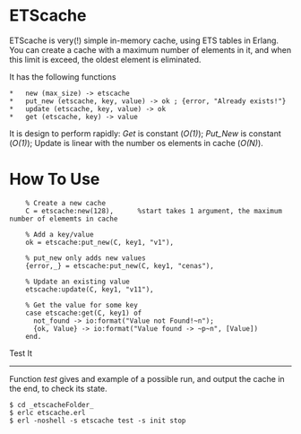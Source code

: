 ETScache
=======

ETScache is very(!) simple in-memory cache, using ETS tables in Erlang. You can create a cache with a maximum number of elements in it, and when this limit is exceed, the oldest element is eliminated.

It has the following functions

	*	new (max_size) -> etscache
	*	put_new (etscache, key, value) -> ok ; {error, "Already exists!"}
	*	update (etscache, key, value) -> ok
	*	get (etscache, key) -> value


It is design to perform rapidly: _Get_ is constant (_O(1)_); _Put\_New_ is constant (_O(1)_); Update is linear with the number os elements in cache (_O(N)_).


How To Use
=======

		% Create a new cache
        C = etscache:new(128),      %start takes 1 argument, the maximum number of elememts in cache

		% Add a key/value
		ok = etscache:put_new(C, key1, "v1"), 
		
		% put_new only adds new values
		{error,_} = etscache:put_new(C, key1, "cenas"), 
		
		% Update an existing value
		etscache:update(C, key1, "v11"), 
		
		% Get the value for some key
        case etscache:get(C, key1) of
          not_found -> io:format("Value not Found!~n");
          {ok, Value} -> io:format("Value found -> ~p~n", [Value])
        end.


Test It
_______

Function _test_ gives and example of a possible run, and output the cache in the end, to check its state.

	$ cd _etscacheFolder_
	$ erlc etscache.erl 
 	$ erl -noshell -s etscache test -s init stop